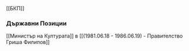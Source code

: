 [[БКП]]

### Държавни Позиции
[[Министър на Културата]] в [[(1981.06.18 - 1986.06.19) - Правителство Гриша Филипов]]